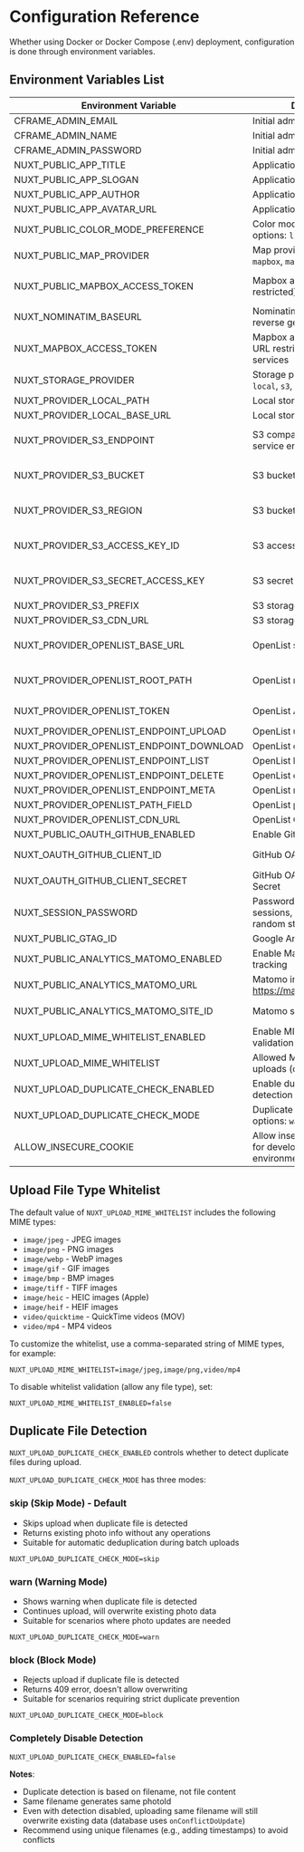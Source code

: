 # Configuration Reference

Whether using Docker or Docker Compose (.env) deployment, configuration is done through environment variables.

## Environment Variables List

| Environment Variable                     | Description                                                     | Default                               | Required                                             |
| ---------------------------------------- | --------------------------------------------------------------- | ------------------------------------- | ---------------------------------------------------- |
| CFRAME_ADMIN_EMAIL                       | Initial admin user email                                        | `admin@chronoframe.com`               | Yes                                                  |
| CFRAME_ADMIN_NAME                        | Initial admin username                                          | `Chronoframe`                         | No                                                   |
| CFRAME_ADMIN_PASSWORD                    | Initial admin user password                                     | `CF1234@!`                            | No                                                   |
| NUXT_PUBLIC_APP_TITLE                    | Application title                                               | `ChronoFrame`                         | No                                                   |
| NUXT_PUBLIC_APP_SLOGAN                   | Application slogan                                              | None                                  | No                                                   |
| NUXT_PUBLIC_APP_AUTHOR                   | Application author                                              | None                                  | No                                                   |
| NUXT_PUBLIC_APP_AVATAR_URL               | Application avatar URL                                          | None                                  | No                                                   |
| NUXT_PUBLIC_COLOR_MODE_PREFERENCE        | Color mode preference, options: `light`, `dark`, `system`       | `system`                              | No                                                   |
| NUXT_PUBLIC_MAP_PROVIDER                 | Map provider, options: `mapbox`, `maplibre`                     | `maplibre`                            | No                                                   |
| NUXT_PUBLIC_MAPBOX_ACCESS_TOKEN          | Mapbox access token (URL restricted), for map services          | None                                  | Required when `NUXT_PUBLIC_MAP_PROVIDER` is `mapbox` |
| NUXT_NOMINATIM_BASEURL                   | Nominatim base URL for reverse geocoding service                | `https://nominatim.openstreetmap.org` | No                                                   |
| NUXT_MAPBOX_ACCESS_TOKEN                 | Mapbox access token (no URL restriction), for location services | None                                  | No                                                   |
| NUXT_STORAGE_PROVIDER                    | Storage provider, supports `local`, `s3`, `openlist`            | `local`                               | Yes                                                  |
| NUXT_PROVIDER_LOCAL_PATH                 | Local storage path                                              | `/app/data/storage`                   | No                                                   |
| NUXT_PROVIDER_LOCAL_BASE_URL             | Local storage access URL                                        | `/storage`                            | No                                                   |
| NUXT_PROVIDER_S3_ENDPOINT                | S3 compatible storage service endpoint                          | None                                  | Required when `NUXT_STORAGE_PROVIDER` is `s3`        |
| NUXT_PROVIDER_S3_BUCKET                  | S3 bucket name                                                  | `chronoframe`                         | Required when `NUXT_STORAGE_PROVIDER` is `s3`        |
| NUXT_PROVIDER_S3_REGION                  | S3 bucket region                                                | `auto`                                | Required when `NUXT_STORAGE_PROVIDER` is `s3`        |
| NUXT_PROVIDER_S3_ACCESS_KEY_ID           | S3 access key ID                                                | None                                  | Required when `NUXT_STORAGE_PROVIDER` is `s3`        |
| NUXT_PROVIDER_S3_SECRET_ACCESS_KEY       | S3 secret access key                                            | None                                  | Required when `NUXT_STORAGE_PROVIDER` is `s3`        |
| NUXT_PROVIDER_S3_PREFIX                  | S3 storage prefix                                               | `photos/`                             | No                                                   |
| NUXT_PROVIDER_S3_CDN_URL                 | S3 storage CDN URL                                              | None                                  | No                                                   |
| NUXT_PROVIDER_OPENLIST_BASE_URL          | OpenList server URL                                             | None                                  | Required when `NUXT_STORAGE_PROVIDER` is `openlist`  |
| NUXT_PROVIDER_OPENLIST_ROOT_PATH         | OpenList root path                                              | None                                  | Required when `NUXT_STORAGE_PROVIDER` is `openlist`  |
| NUXT_PROVIDER_OPENLIST_TOKEN             | OpenList API token                                              | None                                  | Recommended (for OpenList authentication)            |
| NUXT_PROVIDER_OPENLIST_ENDPOINT_UPLOAD   | OpenList upload endpoint                                        | `/api/fs/put`                         | No                                                   |
| NUXT_PROVIDER_OPENLIST_ENDPOINT_DOWNLOAD | OpenList download endpoint                                      | None                                  | No                                                   |
| NUXT_PROVIDER_OPENLIST_ENDPOINT_LIST     | OpenList list endpoint                                          | None                                  | No                                                   |
| NUXT_PROVIDER_OPENLIST_ENDPOINT_DELETE   | OpenList delete endpoint                                        | `/api/fs/remove`                      | No                                                   |
| NUXT_PROVIDER_OPENLIST_ENDPOINT_META     | OpenList metadata endpoint                                      | `/api/fs/get`                         | No                                                   |
| NUXT_PROVIDER_OPENLIST_PATH_FIELD        | OpenList path field name                                        | `path`                                | No                                                   |
| NUXT_PROVIDER_OPENLIST_CDN_URL           | OpenList CDN URL                                                | None                                  | No                                                   |
| NUXT_PUBLIC_OAUTH_GITHUB_ENABLED         | Enable GitHub OAuth login                                       | `false`                               | No                                                   |
| NUXT_OAUTH_GITHUB_CLIENT_ID              | GitHub OAuth app Client ID                                      | None                                  | No (optional, for GitHub login)                      |
| NUXT_OAUTH_GITHUB_CLIENT_SECRET          | GitHub OAuth app Client Secret                                  | None                                  | No (optional, for GitHub login)                      |
| NUXT_SESSION_PASSWORD                    | Password for encrypting sessions, 32-character random string    | None                                  | Yes                                                  |
| NUXT_PUBLIC_GTAG_ID                      | Google Analytics Tracking ID                                    | None                                  | No                                                   |
| NUXT_PUBLIC_ANALYTICS_MATOMO_ENABLED     | Enable Matomo analytics tracking                                | `false`                               | No                                                   |
| NUXT_PUBLIC_ANALYTICS_MATOMO_URL         | Matomo instance URL (e.g., https://matomo.example.com)          | None                                  | No (required when Matomo is enabled)                 |
| NUXT_PUBLIC_ANALYTICS_MATOMO_SITE_ID     | Matomo site ID                                                  | None                                  | No (required when Matomo is enabled)                 |
| NUXT_UPLOAD_MIME_WHITELIST_ENABLED       | Enable MIME type whitelist validation for uploads               | `true`                                | No                                                   |
| NUXT_UPLOAD_MIME_WHITELIST               | Allowed MIME types for uploads (comma-separated)                | See below                             | No                                                   |
| NUXT_UPLOAD_DUPLICATE_CHECK_ENABLED      | Enable duplicate file detection during upload                   | `true`                                | No                                                   |
| NUXT_UPLOAD_DUPLICATE_CHECK_MODE         | Duplicate handling mode, options: `warn`, `block`, `skip`       | `skip`                                | No                                                   |
| ALLOW_INSECURE_COOKIE                    | Allow insecure cookies (only for development environment)       | `false`                               | No                                                   |

## Upload File Type Whitelist

The default value of `NUXT_UPLOAD_MIME_WHITELIST` includes the following MIME types:

- `image/jpeg` - JPEG images
- `image/png` - PNG images
- `image/webp` - WebP images
- `image/gif` - GIF images
- `image/bmp` - BMP images
- `image/tiff` - TIFF images
- `image/heic` - HEIC images (Apple)
- `image/heif` - HEIF images
- `video/quicktime` - QuickTime videos (MOV)
- `video/mp4` - MP4 videos

To customize the whitelist, use a comma-separated string of MIME types, for example:

```
NUXT_UPLOAD_MIME_WHITELIST=image/jpeg,image/png,video/mp4
```

To disable whitelist validation (allow any file type), set:

```
NUXT_UPLOAD_MIME_WHITELIST_ENABLED=false
```

## Duplicate File Detection

`NUXT_UPLOAD_DUPLICATE_CHECK_ENABLED` controls whether to detect duplicate files during upload.

`NUXT_UPLOAD_DUPLICATE_CHECK_MODE` has three modes:

### skip (Skip Mode) - Default

- Skips upload when duplicate file is detected
- Returns existing photo info without any operations
- Suitable for automatic deduplication during batch uploads

```
NUXT_UPLOAD_DUPLICATE_CHECK_MODE=skip
```

### warn (Warning Mode)

- Shows warning when duplicate file is detected
- Continues upload, will overwrite existing photo data
- Suitable for scenarios where photo updates are needed

```
NUXT_UPLOAD_DUPLICATE_CHECK_MODE=warn
```

### block (Block Mode)

- Rejects upload if duplicate file is detected
- Returns 409 error, doesn't allow overwriting
- Suitable for scenarios requiring strict duplicate prevention

```
NUXT_UPLOAD_DUPLICATE_CHECK_MODE=block
```

### Completely Disable Detection

```
NUXT_UPLOAD_DUPLICATE_CHECK_ENABLED=false
```

**Notes**:

- Duplicate detection is based on filename, not file content
- Same filename generates same photoId
- Even with detection disabled, uploading same filename will still overwrite existing data (database uses `onConflictDoUpdate`)
- Recommend using unique filenames (e.g., adding timestamps) to avoid conflicts
